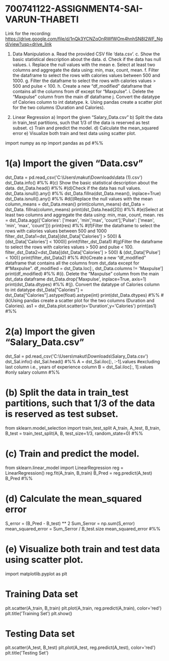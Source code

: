 # 700741122-ASSIGNMENT4-SAI-VARUN-THABETI

Link for the recording: https://drive.google.com/file/d/1nQk3YCNZqOnRWfWOm4hnhSN8I2WF_Ngd/view?usp=drive_link

1. Data Manipulation
a. Read the provided CSV file ‘data.csv’.
c. Show the basic statistical description about the data.
d. Check if the data has null values.
i. Replace the null values with the mean
e. Select at least two columns and aggregate the data using: min, max, count, mean.
f. Filter the dataframe to select the rows with calories values between 500 and 1000.
g. Filter the dataframe to select the rows with calories values > 500 and pulse < 100.
h. Create a new “df_modified” dataframe that contains all the columns from df except for
“Maxpulse”.
i. Delete the “Maxpulse” column from the main df dataframe
j. Convert the datatype of Calories column to int datatype.
k. Using pandas create a scatter plot for the two columns (Duration and Calories).

2. Linear Regression
a) Import the given “Salary_Data.csv”
b) Split the data in train_test partitions, such that 1/3 of the data is reserved as test subset.
c) Train and predict the model.
d) Calculate the mean_squared error
e) Visualize both train and test data using scatter plot.


import numpy as np
import pandas as pd
#%%
# 1(a) Import the given “Data.csv”
dst_Data = pd.read_csv('C:\\Users\\makut\\Downloads\\data (1).csv')
dst_Data.info()
#%%
#(c) Show the basic statistical description about the data.
dst_Data.head()
#%%
#(d)Check if the data has null values.
dst_Data.isnull().any()
#%%
dst_Data.fillna(dst_Data.mean(), inplace=True)
dst_Data.isnull().any()
#%%
#d(i)Replace the null values with the mean
column_means = dst_Data.mean()
print(column_means)
dst_Data = dst_Data. fillna(column_means)
print(dst_Data.head(20))
#%%
#(e)Select at least two columns and aggregate the data using: min, max, count, mean.
res = dst_Data.agg({'Calories': ['mean', 'min','max', 'count'],'Pulse': ['mean', 'min', 'max', 'count']})
print(res)
#%%
#(f)Filter the dataframe to select the rows with calories values between 500 and 1000
filter_dst_Data1=dst_Data[(dst_Data['Calories'] > 500) & (dst_Data['Calories'] < 1000)]
print(filter_dst_Data1)
#(g)Filter the dataframe to select the rows with calories values > 500 and pulse < 100.
filter_dst_Data2=dst_Data[(dst_Data['Calories'] > 500) & (dst_Data['Pulse'] < 100)]
print(filter_dst_Data2)
#%%
#(h)Create a new “df_modified” dataframe that contains all the columns from dst_data except for
#“Maxpulse”.
df_modified = dst_Data.loc[:, dst_Data.columns != 'Maxpulse']
print(df_modified)
#%%
#(i). Delete the “Maxpulse” column from the main dst_data dataframe
dst_Data.drop('Maxpulse', inplace=True, axis=1)
print(dst_Data.dtypes)
#%%
#(j). Convert the datatype of Calories column to int datatype
dst_Data["Calories"] = dst_Data["Calories"].astype(float).astype(int)
print(dst_Data.dtypes)
#%%
#(k)Using pandas create a scatter plot for the two columns (Duration and Calories).
as1 = dst_Data.plot.scatter(x='Duration',y='Calories')
print(as1)
#%%
# 2(a) Import the given “Salary_Data.csv”
dst_Sal = pd.read_csv('C:\\Users\\makut\\Downloads\\Salary_Data.csv')
dst_Sal.info()
dst_Sal.head()
#%%
A = dst_Sal.iloc[:, :-1].values   #excluding last column i.e., years of experience column
B = dst_Sal.iloc[:, 1].values     #only salary column
#%%
# (b) Split the data in train_test partitions, such that 1/3 of the data is reserved as test subset.
from sklearn.model_selection import train_test_split 
A_train, A_test, B_train, B_test = train_test_split(A, B, test_size=1/3, random_state=0)
#%%
# (c) Train and predict the model.
from sklearn.linear_model import LinearRegression
reg = LinearRegression()
reg.fit(A_train, B_train)
B_Pred = reg.predict(A_test)
B_Pred
#%%
# (d) Calculate the mean_squared error
S_error = (B_Pred - B_test) ** 2
Sum_Serror = np.sum(S_error)
mean_squared_error = Sum_Serror / B_test.size
mean_squared_error
#%%
# (e) Visualize both train and test data using scatter plot.
import matplotlib.pyplot as plt
# Training Data set
plt.scatter(A_train, B_train)
plt.plot(A_train, reg.predict(A_train), color='red')
plt.title('Training Set')
plt.show()

# Testing Data set
plt.scatter(A_test, B_test)
plt.plot(A_test, reg.predict(A_test), color='red')
plt.title('Testing Set')
